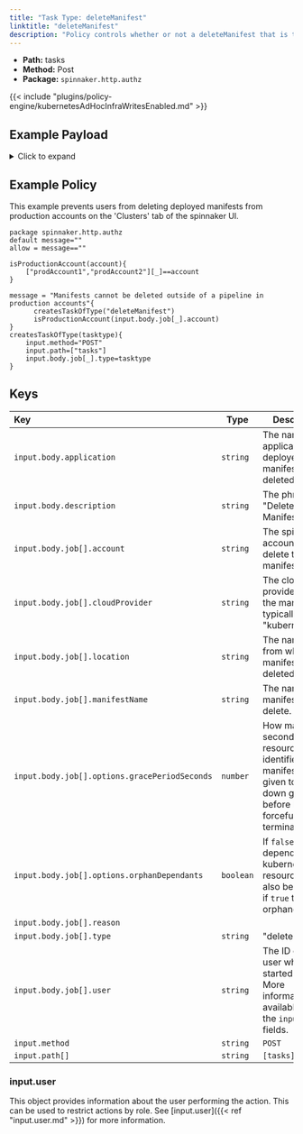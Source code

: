 ```yaml
---
title: "Task Type: deleteManifest"
linktitle: "deleteManifest"
description: "Policy controls whether or not a deleteManifest that is triggered from outside a spinnaker pipeline (e.g. from the 'Clusters' tab of an application) can run."
---
```


- **Path:** tasks
- **Method:** Post
- **Package:** `spinnaker.http.authz`

{{< include "plugins/policy-engine/kubernetesAdHocInfraWritesEnabled.md" >}}

## Example Payload

<details><summary>Click to expand</summary>

```json
{
  "input": {
    "body": {
      "application": "hostname",
      "description": "Delete manifest",
      "job": [
        {
          "account": "spinnaker",
          "cloudProvider": "kubernetes",
          "location": "staging",
          "manifestName": "deployment hostname",
          "options": {
            "gracePeriodSeconds": 5,
            "orphanDependants": false
          },
          "reason": null,
          "type": "deleteManifest",
          "user": "myUserName"
        }
      ]
    },
    "method": "POST",
    "path": [
      "tasks"
    ],
    "user": {
      "isAdmin": false,
      "roles": [],
      "username": "myUserName"
    }
  }
}
```
</details>

## Example Policy

This example prevents users from deleting deployed manifests from production accounts on the 'Clusters' tab of the spinnaker UI.

```rego
package spinnaker.http.authz
default message=""
allow = message==""

isProductionAccount(account){
	["prodAccount1","prodAccount2"][_]==account
}

message = "Manifests cannot be deleted outside of a pipeline in production accounts"{
      createsTaskOfType("deleteManifest")
      isProductionAccount(input.body.job[_].account)
}
createsTaskOfType(tasktype){
    input.method="POST"
    input.path=["tasks"]
    input.body.job[_].type=tasktype
}
```

## Keys

| Key                                           | Type      | Description                                                                                                                   |
| :-------------------------------------------- | --------- | ----------------------------------------------------------------------------------------------------------------------------- |
| `input.body.application`                      | `string`  | The name of the application that deployed the manifest being deleted.                                                         |
| `input.body.description`                      | `string`  | The phrase "Delete Manifest".                                                                                                 |
| `input.body.job[].account`                    | `string`  | The spinnaker account that will delete the manifest.                                                                          |
| `input.body.job[].cloudProvider`              | `string`  | The cloud provider running the manifest, typically "kubernetes".                                                              |
| `input.body.job[].location`                   | `string`  | The namespace from which the manifest is deleted.                                                                             |
| `input.body.job[].manifestName`               | `string`  | The name of the manifest to delete.                                                                                           |
| `input.body.job[].options.gracePeriodSeconds` | `number`  | How many seconds the resource identified by the manifest is given to shut down gracefully before being forcefully terminated. |
| `input.body.job[].options.orphanDependants`   | `boolean` | If `false` dependant kubernetes resources will also be deleted, if `true` they are orphaned.                                  |
| `input.body.job[].reason`                     |           |                                                                                                                               |
| `input.body.job[].type`                       | `string`  | "deleteManifest"                                                                                                              |
| `input.body.job[].user`                       | `string`  | The ID of the user who started the job. More information is available under the `input.user` fields.                          |
| `input.method`                                | `string`  | `POST`                                                                                                                        |
| `input.path[]`                                | `string`  | `[tasks]`                                                                                                                     |

### input.user

This object provides information about the user performing the action. This can be used to restrict actions by role. See [input.user]({{< ref "input.user.md" >}}) for more information.
